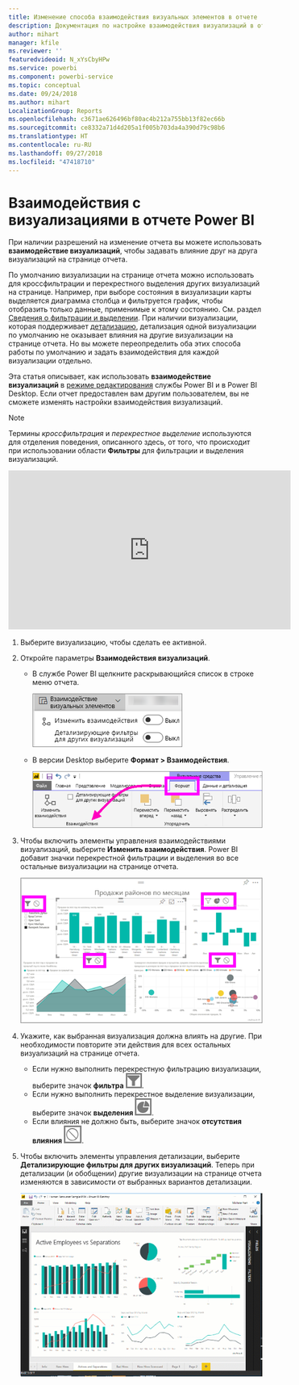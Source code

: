 ```yaml
---
title: Изменение способа взаимодействия визуальных элементов в отчете
description: Документация по настройке взаимодействия визуализаций в отчете службы Microsoft Power BI и отчете Power BI Desktop.
author: mihart
manager: kfile
ms.reviewer: ''
featuredvideoid: N_xYsCbyHPw
ms.service: powerbi
ms.component: powerbi-service
ms.topic: conceptual
ms.date: 09/24/2018
ms.author: mihart
LocalizationGroup: Reports
ms.openlocfilehash: c3671ae626496bf80ac4b212a755bb13f82ec66b
ms.sourcegitcommit: ce8332a71d4d205a1f005b703da4a390d79c98b6
ms.translationtype: HT
ms.contentlocale: ru-RU
ms.lasthandoff: 09/27/2018
ms.locfileid: "47418710"
---
```

# <a name="visualization-interactions-in-a-power-bi-report"></a>Взаимодействия с визуализациями в отчете Power BI
При наличии разрешений на изменение отчета вы можете использовать **взаимодействие визуализаций**, чтобы задавать влияние друг на друга визуализаций на странице отчета. 

По умолчанию визуализации на странице отчета можно использовать для кроссфильтрации и перекрестного выделения других визуализаций на странице.
Например, при выборе состояния в визуализации карты выделяется диаграмма столбца и фильтруется график, чтобы отобразить только данные, применимые к этому состоянию.
См. раздел [Сведения о фильтрации и выделении](power-bi-reports-filters-and-highlighting.md). При наличии визуализации, которая поддерживает [детализацию](consumer/end-user-drill.md), детализация одной визуализации по умолчанию не оказывает влияния на другие визуализации на странице отчета. Но вы можете переопределить оба этих способа работы по умолчанию и задать взаимодействия для каждой визуализации отдельно.

Эта статья описывает, как использовать **взаимодействие визуализаций** в [режиме редактирования](service-interact-with-a-report-in-editing-view.md) службы Power BI и в Power BI Desktop. Если отчет предоставлен вам другим пользователем, вы не сможете изменять настройки взаимодействия визуализаций.

> [!NOTE]
> Термины *кроссфильтрация* и *перекрестное выделение* используются для отделения поведения, описанного здесь, от того, что происходит при использовании области **Фильтры** для фильтрации и выделения визуализаций.  
> 
> 

<iframe width="560" height="315" src="https://www.youtube.com/embed/N_xYsCbyHPw?list=PL1N57mwBHtN0JFoKSR0n-tBkUJHeMP2cP" frameborder="0" allowfullscreen></iframe>

1. Выберите визуализацию, чтобы сделать ее активной.  
2. Откройте параметры **Взаимодействия визуализаций**.
    - В службе Power BI щелкните раскрывающийся список в строке меню отчета.

       ![Раскрывающийся список взаимодействий визуализаций](media/service-reports-visual-interactions/power-bi-visual-interaction.png)

    - В версии Desktop выберите **Формат > Взаимодействия**.

        ![последовательный выбор пунктов "Формат" и "Взаимодействия"](media/service-reports-visual-interactions/pbi-visual-interaction-desktop.png)

3. Чтобы включить элементы управления взаимодействиями визуализаций, выберите **Изменить взаимодействия**. Power BI добавит значки перекрестной фильтрации и выделения во все остальные визуализации на странице отчета.
   
    ![отчет с включенными взаимодействиями визуализаций](media/service-reports-visual-interactions/power-bi-icons-on.png)
3. Укажите, как выбранная визуализация должна влиять на другие.  При необходимости повторите эти действия для всех остальных визуализаций на странице отчета.
   
   * Если нужно выполнить перекрестную фильтрацию визуализации, выберите значок **фильтра** ![значок фильтра](media/service-reports-visual-interactions/pbi-filter-icon-outlined.png).
   * Если нужно выполнить перекрестное выделение визуализации, выберите значок **выделения** ![значок выделения](media/service-reports-visual-interactions/pbi-highlight-icon-outlined.png).
   * Если влияния не должно быть, выберите значок **отсутствия влияния** ![значок отсутствия влияния](media/service-reports-visual-interactions/pbi-noimpact-icon-outlined.png).

4. Чтобы включить элементы управления детализации, выберите **Детализирующие фильтры для других визуализаций**.  Теперь при детализации (и обобщении) другие визуализации на странице отчета изменяются в зависимости от выбранных вариантов детализации. 

   ![Видео включения элементов управления детализации](media/service-reports-visual-interactions/drill2.gif)

